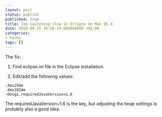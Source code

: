 ```yaml
---
layout: post
status: publish
published: true
title: Tab switching slow in Eclipse on Mac OS X
date: 2010-09-15 20:56:14.000000000 +02:00
categories:
- hacks
tags: []
---
```

The fix:

1. Find eclipse.ini file in the Eclipse installation.

2. Edit/add the following values:

```
-Xms256m
-Xmx1024m
-Dosgi.requiredJavaVersion=1.6
```

The requiredJavaVersion=1.6 is the key, but adjusting the heap settings is probably also a good idea.
